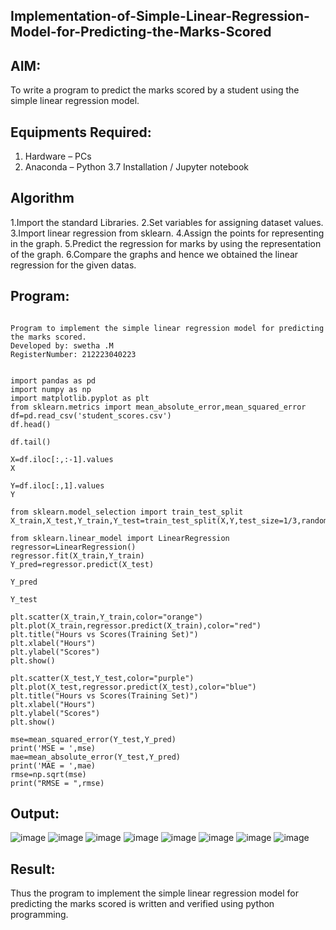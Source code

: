 ## Implementation-of-Simple-Linear-Regression-Model-for-Predicting-the-Marks-Scored

## AIM:
To write a program to predict the marks scored by a student using the simple linear regression model.

## Equipments Required:
1. Hardware – PCs
2. Anaconda – Python 3.7 Installation / Jupyter notebook

## Algorithm
1.Import the standard Libraries.
2.Set variables for assigning dataset values.
3.Import linear regression from sklearn.
4.Assign the points for representing in the graph.
5.Predict the regression for marks by using the representation of the graph.
6.Compare the graphs and hence we obtained the linear regression for the given datas. 

## Program:
```

Program to implement the simple linear regression model for predicting the marks scored.
Developed by: swetha .M
RegisterNumber: 212223040223


import pandas as pd
import numpy as np
import matplotlib.pyplot as plt
from sklearn.metrics import mean_absolute_error,mean_squared_error
df=pd.read_csv('student_scores.csv')
df.head()

df.tail()

X=df.iloc[:,:-1].values
X

Y=df.iloc[:,1].values
Y

from sklearn.model_selection import train_test_split
X_train,X_test,Y_train,Y_test=train_test_split(X,Y,test_size=1/3,random_state=0)

from sklearn.linear_model import LinearRegression
regressor=LinearRegression()
regressor.fit(X_train,Y_train)
Y_pred=regressor.predict(X_test)
 
Y_pred

Y_test

plt.scatter(X_train,Y_train,color="orange")
plt.plot(X_train,regressor.predict(X_train),color="red")
plt.title("Hours vs Scores(Training Set)")
plt.xlabel("Hours")
plt.ylabel("Scores")
plt.show()

plt.scatter(X_test,Y_test,color="purple")
plt.plot(X_test,regressor.predict(X_test),color="blue")
plt.title("Hours vs Scores(Training Set)")
plt.xlabel("Hours")
plt.ylabel("Scores")
plt.show()

mse=mean_squared_error(Y_test,Y_pred)
print('MSE = ',mse)
mae=mean_absolute_error(Y_test,Y_pred)
print('MAE = ',mae)
rmse=np.sqrt(mse)
print("RMSE = ",rmse)

```

## Output:

![image](https://github.com/user-attachments/assets/4fbf8831-31ea-4d02-b18e-66eebdd75937)
![image](https://github.com/user-attachments/assets/84387970-b889-4fa9-9b2d-8efe671091f1)
![image](https://github.com/user-attachments/assets/704d1b99-93fb-4ad4-99f0-b7b25b615a2c)
![image](https://github.com/user-attachments/assets/8123670f-d25a-4d1a-8654-b7267e086faf)
![image](https://github.com/user-attachments/assets/4d8d4b7a-4e31-4a8f-85b0-78652e718539)
![image](https://github.com/user-attachments/assets/9ea1b5ca-103c-4494-abd5-4ce6b4c0d7b9)
![image](https://github.com/user-attachments/assets/77e06973-c7bb-4e9c-b78a-bd3e0167c38a)
![image](https://github.com/user-attachments/assets/800eb17f-1c5e-42be-97e6-2043de09296d)




## Result:
Thus the program to implement the simple linear regression model for predicting the marks scored is written and verified using python programming.
